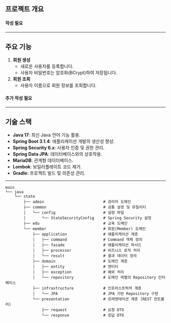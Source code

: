 
## 프로젝트 개요
  #### 작성 필요
---

## 주요 기능

1. **회원 생성**  
   - 새로운 사용자를 등록합니다.
   - 사용자 비밀번호는 암호화(BCrypt)하여 저장됩니다.
2. **회원 조회**  
   - 사용자 이름으로 회원 정보를 조회합니다.

 #### 추가 작성 필요
---

## 기술 스택

- **Java 17**: 최신 Java 언어 기능 활용.
- **Spring Boot 3.1.4**: 애플리케이션 개발의 생산성 향상.
- **Spring Security 6.x**: 사용자 인증 및 권한 관리.
- **Spring Data JPA**: 데이터베이스와의 상호작용.
- **MariaDB**: 관계형 데이터베이스.
- **Lombok**: 보일러플레이트 코드 제거.
- **Gradle**: 프로젝트 빌드 및 의존성 관리.

---
```plaintext
main
└── java
    └── state
        ├── admin                          # 관리자 도메인
        ├── common                         # 공통 설정 및 유틸리티
        │   └── config                     # 설정 파일
        │       └── StateSecurityConfig    # Spring Security 설정
        ├── edu                            # 교육 도메인
        └── member                         # 회원(Member) 도메인
            ├── application                # 애플리케이션 계층
            │   ├── command                # Command 객체 정의
            │   ├── fasade                 # 애플리케이션 파사드
            │   ├── processor              # 비즈니스 로직 처리
            │   └── result                 # 결과 데이터 정의
            ├── domain                     # 도메인 계층
            │   ├── entity                 # 엔티티
            │   ├── exception              # 예외 처리
            │   └── repository             # 도메인 레벨의 Repository 인터페이스
            ├── infrastructure             # 인프라스트럭처 계층
            │   └── JPA                    # JPA 기반 Repository 구현
            └── presentation               # 프레젠테이션 계층 (REST 컨트롤러)
                ├── request                # 요청 DTO
                └── response               # 응답 DTO
```
